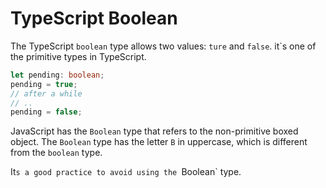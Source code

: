 # TypeScript Boolean

The TypeScript `boolean` type allows two values: `ture` and `false`. it`s one of the primitive types in TypeScript.

```ts
let pending: boolean;
pending = true;
// after a while
// ..
pending = false;
```

JavaScript has the `Boolean` type that refers to the non-primitive boxed object. The `Boolean` type has the letter `B` in uppercase, which is different from the `boolean` type.

It`s a good practice to avoid using the `Boolean` type.
